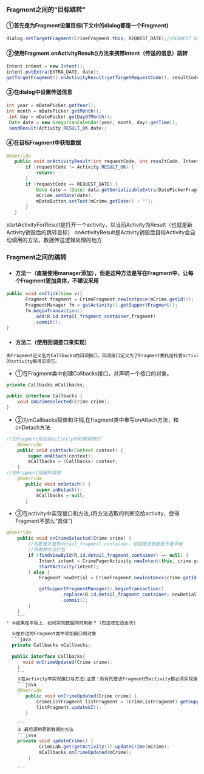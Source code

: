 ### Fragment之间的“目标跳转”

 #### ①首先是为Fragment设置目标(下文中的dialog都是一个Fragment)

 ```java
dialog.setTargetFragment(CrimeFragment.this, REQUEST_DATE);//REQUEST_DATE是用来作为信息标识的“代号”
 ```

 #### ②使用Fragment.onActivityResult()方法来携带intent（传送的信息）跳转

 ```java
 Intent intent = new Intent();
 intent.putExtra(EXTRA_DATE, date);
 getTargetFragment().onActivityResult(getTargetRequestCode(), resultCode, intent);
 ```

 #### ③在dialog中设置传送信息
 ```java
 int year = mDatePicker.getYear();
 int month = mDatePicker.getMonth();
  int day = mDatePicker.getDayOfMonth();
  Date date = new GregorianCalendar(year, month, day).getTime();
  sendResult(Activity.RESULT_OK,date);
 ```

 #### ④在目标Fragment中获取数据

 ```java
 @Override
    public void onActivityResult(int requestCode, int resultCode, Intent data) {
        if (requestCode != Activity.RESULT_OK) {
            return;
        }
        if (requestCode == REQUEST_DATE) {
            Date date = (Date) data.getSerializableExtra(DatePickerFragment.EXTRA_DATE);
            mCrime.setDate(date);
            mDateButton.setText(mCrime.getDate() + "");
        }
    }
```
startActivityForResult是打开一个activity，以当前Activity为Result（也就是新Activity销毁后的跳转目标）
onActivityResult是Activity销毁后目标Activity会自动调用的方法，数据传送逻辑处理的地方

### Fragment之间的跳转

* #### 方法一（直接使用manager添加），但是这种方法是写在Fragment中，让每个Fragment更加具体，不建议采用

```java
public void onClick(View v){
       Fragment fragment = CrimeFragment.newInstance(mCrime.getId());
       FragmentManager fm = getActivity().getSupportFragment();
       fm.beginTransaction()
          .add(R.id.detail_fragment_container,fragment)
          .commit();
}
```
* #### 方法二（使用回调接口来实现）

```txt
由Fragment定义名为Callbacks的回调接口，回调接口定义为了Fragment委托给托管activity处理的工作任务，任何打算托管目标Fragment
的activity都得实现它。
```

* ①在Fragment类中创建Callbacks接口，并声明一个接口的对象。

```java
private Callbacks mCallbacks;

public interface Callbacks {
    void onCrimeSelected(Crime crime);
}
```
* ②为mCallbacks赋值和注销,在fragment类中重写onAttach方法，和onDetach方法

```java
//在Fragment附加给activity的时候调用的
    @Override
    public void onAttach(Context context) {
        super.onAttach(context);
        mCallbacks = (Callbacks) context;
    }
//在Fragment销毁时调用
    @Override
       public void onDetach() {
           super.onDetach();
           mCallbacks = null;
       }
```

* ③在activity中实现接口和方法,(将方法选取的判断交给activity，使得Fragment不那么“具体”)

```java
@Override
    public void onCrimeSelected(Crime crime) {
        //判断是不是有detail_fragment_container，也就是说判断是不是平板
        //将两种方法打包
        if (findViewById(R.id.detail_fragment_container) == null) {
            Intent intent = CrimePagerActivity.newIntent(this, crime.getId());
            startActivity(intent);
        } else {
            Fragment newDetial = CrimeFragment.newInstance(crime.getId());

            getSupportFragmentManager().beginTransaction()
                    .replace(R.id.detail_fragment_container, newDetial)
                    .commit();
        }
    }
    ```
* ④如果在平板上，如何实现数据同时刷新？（右边改左边也改)

  ①在右边的Fragment类中添加接口和对象
  ```java
  private Callbacks mCallbacks;
      
  public interface Callbacks{
      void onCrimeUpdated(Crime crime);
    }
    ```
    ②在activity中实现接口与方法(注意：所有托管该Fragment的activity都必须实现接口，如果方法已经实现了，那么就实现一个空方法就行)
    ```java
    @Override
       public void onCrimeUpdated(Crime crime) {
           CrimeListFragment listFragment = (CrimeListFragment) getSupportFragmentManager().findFragmentById(R.id.fragment_container);
           listFragment.updateUI();
       }

    ```
    ③ 最后调用更新数据的方法
    ```java
    private void updateCrime() {
            CrimeLab.get(getActivity()).updateCrime(mCrime);
            mCallbacks.onCrimeUpdated(mCrime);
        }

    ```
